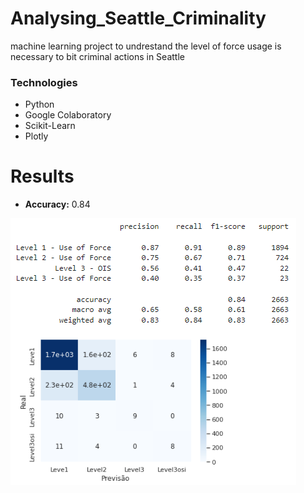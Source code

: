 # Analysing_Seattle_Criminality
machine learning project to undrestand the level of force usage is necessary to bit criminal actions in Seattle

### Technologies

* Python
* Google Colaboratory
* Scikit-Learn
* Plotly

# Results

* **Accuracy:** 0.84

<img src='/images/seattle.PNG'></img>
